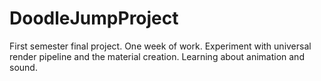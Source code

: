 # DoodleJumpProject

First semester final project.
One week of work.
Experiment with universal render pipeline and the material creation.
Learning about animation and sound.
